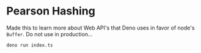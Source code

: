 # Pearson Hashing

Made this to learn more about Web API's that Deno uses in favor of node's `Buffer`. Do not use in production...

`deno run index.ts`

